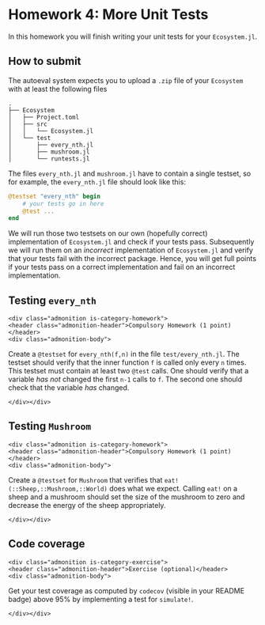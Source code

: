 # Homework 4: More Unit Tests


In this homework you will finish writing your unit tests for your `Ecosystem.jl`.


## How to submit

The autoeval system expects you to upload a `.zip` file of your `Ecosystem`
with at least the following files
```
.
├── Ecosystem
│   ├── Project.toml
│   ├── src
│   │   └── Ecosystem.jl
│   └── test
│       ├── every_nth.jl
│       ├── mushroom.jl
│       └── runtests.jl
```
The files `every_nth.jl` and `mushroom.jl` have to contain a single testset,
so for example, the `every_nth.jl` file should look like this:
```julia
@testset "every_nth" begin
    # your tests go in here
    @test ...
end
```
We will run those two testsets on our own (hopefully correct) implementation of
`Ecosystem.jl` and check if your tests pass. Subsequently we will run them on
an *incorrect* implementation of `Ecosystem.jl` and verify that your tests fail
with the incorrect package. Hence, you will get full points if your tests pass
on a correct implementation and fail on an incorrect implementation.

## Testing `every_nth`

```@raw html
<div class="admonition is-category-homework">
<header class="admonition-header">Compulsory Homework (1 point)</header>
<div class="admonition-body">
```
Create a `@testset` for `every_nth(f,n)` in the file `test/every_nth.jl`.
The testset should verify that the inner function `f` is called only every `n`
times. This testset must contain at least two `@test` calls. One should verify
that a variable *has not* changed the first `n-1` calls to `f`. The second one
should check that the variable *has* changed.
```@raw html
</div></div>
```

## Testing `Mushroom`

```@raw html
<div class="admonition is-category-homework">
<header class="admonition-header">Compulsory Homework (1 point)</header>
<div class="admonition-body">
```
Create a `@testset` for `Mushroom` that verifies that
`eat!(::Sheep,::Mushroom,::World)` does what we expect. Calling `eat!` on a
sheep and a mushroom should set the size of the mushroom to zero and decrease
the energy of the sheep appropriately.
```@raw html
</div></div>
```

## Code coverage

```@raw html
<div class="admonition is-category-exercise">
<header class="admonition-header">Exercise (optional)</header>
<div class="admonition-body">
```
Get your test coverage as computed by `codecov` (visible in your README badge)
above 95% by implementing a test for `simulate!`.
```@raw html
</div></div>
```
